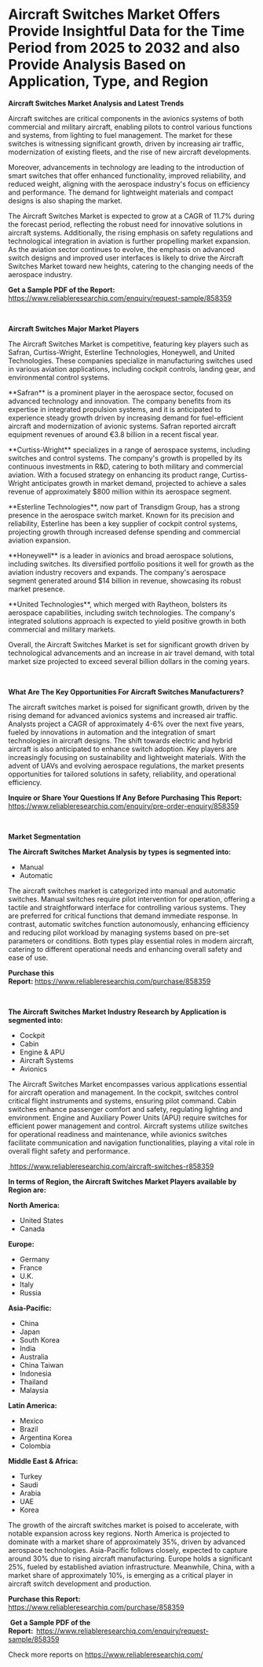 <p><h1>Aircraft Switches Market Offers Provide Insightful Data for the Time Period from 2025 to 2032 and also Provide Analysis Based on Application, Type, and Region</h1></p><p><strong>Aircraft Switches Market Analysis and Latest Trends</strong></p>
<p><p>Aircraft switches are critical components in the avionics systems of both commercial and military aircraft, enabling pilots to control various functions and systems, from lighting to fuel management. The market for these switches is witnessing significant growth, driven by increasing air traffic, modernization of existing fleets, and the rise of new aircraft developments. </p><p>Moreover, advancements in technology are leading to the introduction of smart switches that offer enhanced functionality, improved reliability, and reduced weight, aligning with the aerospace industry's focus on efficiency and performance. The demand for lightweight materials and compact designs is also shaping the market.</p><p>The Aircraft Switches Market is expected to grow at a CAGR of 11.7% during the forecast period, reflecting the robust need for innovative solutions in aircraft systems. Additionally, the rising emphasis on safety regulations and technological integration in aviation is further propelling market expansion. As the aviation sector continues to evolve, the emphasis on advanced switch designs and improved user interfaces is likely to drive the Aircraft Switches Market toward new heights, catering to the changing needs of the aerospace industry.</p></p>
<p><strong>Get a Sample PDF of the Report:&nbsp;</strong> <a href="https://www.reliableresearchiq.com/enquiry/request-sample/858359?utm_campaign=1842&utm_medium=2&utm_source=Github&utm_content=ia&utm_term=17022025&utm_id=aircraft-switches">https://www.reliableresearchiq.com/enquiry/request-sample/858359</a></p>
<p>&nbsp;</p>
<p><strong>Aircraft Switches Major Market Players</strong></p>
<p><p>The Aircraft Switches Market is competitive, featuring key players such as Safran, Curtiss-Wright, Esterline Technologies, Honeywell, and United Technologies. These companies specialize in manufacturing switches used in various aviation applications, including cockpit controls, landing gear, and environmental control systems.</p><p>**Safran** is a prominent player in the aerospace sector, focused on advanced technology and innovation. The company benefits from its expertise in integrated propulsion systems, and it is anticipated to experience steady growth driven by increasing demand for fuel-efficient aircraft and modernization of avionic systems. Safran reported aircraft equipment revenues of around €3.8 billion in a recent fiscal year.</p><p>**Curtiss-Wright** specializes in a range of aerospace systems, including switches and control systems. The company's growth is propelled by its continuous investments in R&D, catering to both military and commercial aviation. With a focused strategy on enhancing its product range, Curtiss-Wright anticipates growth in market demand, projected to achieve a sales revenue of approximately $800 million within its aerospace segment.</p><p>**Esterline Technologies**, now part of Transdigm Group, has a strong presence in the aerospace switch market. Known for its precision and reliability, Esterline has been a key supplier of cockpit control systems, projecting growth through increased defense spending and commercial aviation expansion.</p><p>**Honeywell** is a leader in avionics and broad aerospace solutions, including switches. Its diversified portfolio positions it well for growth as the aviation industry recovers and expands. The company's aerospace segment generated around $14 billion in revenue, showcasing its robust market presence.</p><p>**United Technologies**, which merged with Raytheon, bolsters its aerospace capabilities, including switch technologies. The company's integrated solutions approach is expected to yield positive growth in both commercial and military markets.</p><p>Overall, the Aircraft Switches Market is set for significant growth driven by technological advancements and an increase in air travel demand, with total market size projected to exceed several billion dollars in the coming years.</p></p>
<p>&nbsp;</p>
<p><strong>What Are The Key Opportunities For Aircraft Switches Manufacturers?</strong></p>
<p><p>The aircraft switches market is poised for significant growth, driven by the rising demand for advanced avionics systems and increased air traffic. Analysts project a CAGR of approximately 4-6% over the next five years, fueled by innovations in automation and the integration of smart technologies in aircraft designs. The shift towards electric and hybrid aircraft is also anticipated to enhance switch adoption. Key players are increasingly focusing on sustainability and lightweight materials. With the advent of UAVs and evolving aerospace regulations, the market presents opportunities for tailored solutions in safety, reliability, and operational efficiency.</p></p>
<p><strong>Inquire or Share Your Questions If Any Before Purchasing This Report:</strong> <a href="https://www.reliableresearchiq.com/enquiry/pre-order-enquiry/858359?utm_campaign=1842&utm_medium=2&utm_source=Github&utm_content=ia&utm_term=17022025&utm_id=aircraft-switches">https://www.reliableresearchiq.com/enquiry/pre-order-enquiry/858359</a></p>
<p>&nbsp;</p>
<p><strong>Market Segmentation</strong></p>
<p><strong>The Aircraft Switches Market Analysis by types is segmented into:</strong></p>
<p><ul><li>Manual</li><li>Automatic</li></ul></p>
<p><p>The aircraft switches market is categorized into manual and automatic switches. Manual switches require pilot intervention for operation, offering a tactile and straightforward interface for controlling various systems. They are preferred for critical functions that demand immediate response. In contrast, automatic switches function autonomously, enhancing efficiency and reducing pilot workload by managing systems based on pre-set parameters or conditions. Both types play essential roles in modern aircraft, catering to different operational needs and enhancing overall safety and ease of use.</p></p>
<p><strong>Purchase this Report:&nbsp;</strong><a href="https://www.reliableresearchiq.com/purchase/858359?utm_campaign=1842&utm_medium=2&utm_source=Github&utm_content=ia&utm_term=17022025&utm_id=aircraft-switches">https://www.reliableresearchiq.com/purchase/858359</a></p>
<p>&nbsp;</p>
<p><strong>The Aircraft Switches Market Industry Research by Application is segmented into:</strong></p>
<p><ul><li>Cockpit</li><li>Cabin</li><li>Engine & APU</li><li>Aircraft Systems</li><li>Avionics</li></ul></p>
<p><p>The Aircraft Switches Market encompasses various applications essential for aircraft operation and management. In the cockpit, switches control critical flight instruments and systems, ensuring pilot command. Cabin switches enhance passenger comfort and safety, regulating lighting and environment. Engine and Auxiliary Power Units (APU) require switches for efficient power management and control. Aircraft systems utilize switches for operational readiness and maintenance, while avionics switches facilitate communication and navigation functionalities, playing a vital role in overall flight safety and performance.</p></p>
<p><a href="https://www.reliableresearchiq.com/aircraft-switches-r858359?utm_campaign=1842&utm_medium=2&utm_source=Github&utm_content=ia&utm_term=17022025&utm_id=aircraft-switches">&nbsp;https://www.reliableresearchiq.com/aircraft-switches-r858359</a></p>
<p><strong>In terms of Region, the Aircraft Switches Market Players available by Region are:</strong></p>
<p>
    <p> <strong> North America: </strong>
        <ul>
            <li>United States</li>
            <li>Canada</li>
        </ul>
        </p> 
    <p> <strong> Europe: </strong>
        <ul>
            <li>Germany</li>
            <li>France</li>
            <li>U.K.</li>
            <li>Italy</li>
            <li>Russia</li>
        </ul>
        </p> 
    <p> <strong> Asia-Pacific: </strong>
        <ul>
            <li>China</li>
            <li>Japan</li>
            <li>South Korea</li>
            <li>India</li>
            <li>Australia</li>
            <li>China Taiwan</li>
            <li>Indonesia</li>
            <li>Thailand</li>
            <li>Malaysia</li>
        </ul>
        </p> 
    <p> <strong> Latin America: </strong>
        <ul>
            <li>Mexico</li>
            <li>Brazil</li>
            <li>Argentina Korea</li>
            <li>Colombia</li>
        </ul>
        </p> 
    <p> <strong> Middle East & Africa: </strong>
        <ul>
            <li>Turkey</li>
            <li>Saudi</li>
            <li>Arabia</li>
            <li>UAE</li>
            <li>Korea</li>
        </ul>
    </p>
    </p>
<p><p>The growth of the aircraft switches market is poised to accelerate, with notable expansion across key regions. North America is projected to dominate with a market share of approximately 35%, driven by advanced aerospace technologies. Asia-Pacific follows closely, expected to capture around 30% due to rising aircraft manufacturing. Europe holds a significant 25%, fueled by established aviation infrastructure. Meanwhile, China, with a market share of approximately 10%, is emerging as a critical player in aircraft switch development and production.</p></p>
<p><strong>Purchase this Report: </strong><a href="https://www.reliableresearchiq.com/purchase/858359?utm_campaign=1842&utm_medium=2&utm_source=Github&utm_content=ia&utm_term=17022025&utm_id=aircraft-switches">https://www.reliableresearchiq.com/purchase/858359</a></p>
<p>&nbsp;<strong>Get a Sample PDF of the Report:&nbsp;&nbsp;</strong><a href="https://www.reliableresearchiq.com/enquiry/request-sample/858359?utm_campaign=1842&utm_medium=2&utm_source=Github&utm_content=ia&utm_term=17022025&utm_id=aircraft-switches">https://www.reliableresearchiq.com/enquiry/request-sample/858359</a></p>
<p><strong></strong></p>
<p>Check more reports on <a href="https://www.reliableresearchiq.com/?utm_campaign=1842&utm_medium=2&utm_source=Github&utm_content=ia&utm_term=17022025&utm_id=aircraft-switches">https://www.reliableresearchiq.com/</a></p>